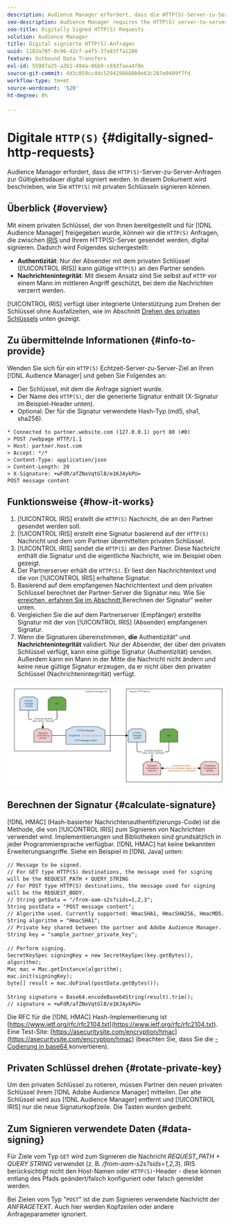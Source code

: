 ```yaml
---
description: Audience Manager erfordert, dass die HTTP(S)-Server-zu-Server-Anfragen zwecks Gültigkeit digital signiert werden. In diesem Dokument wird beschrieben, wie Sie HTTP-Anfragen mit privaten Schlüsseln signieren können.
seo-description: Audience Manager requires the HTTP(S) server-to-server requests to be digitally signed for validity. This document describes how you can sign HTTP(S) requests with private keys.
seo-title: Digitally Signed HTTP(S) Requests
solution: Audience Manager
title: Digital signierte HTTP(S)-Anfragen
uuid: 1183a70f-0c96-42cf-a4f5-37a83ffa1286
feature: Outbound Data Transfers
exl-id: 55907a25-a361-494a-86b9-c693faea4f0e
source-git-commit: 4d3c859cc4dc5294286680b0e63c287e0409f7fd
workflow-type: tm+mt
source-wordcount: '520'
ht-degree: 0%

---
```


# Digitale `HTTP(S)` {#digitally-signed-http-requests}

Audience Manager erfordert, dass die `HTTP(S)`-Server-zu-Server-Anfragen zur Gültigkeitsdauer digital signiert werden. In diesem Dokument wird beschrieben, wie Sie `HTTP(S)` mit privaten Schlüsseln signieren können.

## Überblick {#overview}

<!-- digitally_signed_http_requests.xml -->

Mit einem privaten Schlüssel, der von Ihnen bereitgestellt und für [!DNL Audience Manager] freigegeben wurde, können wir die `HTTP(S)` Anfragen, die zwischen [IRIS](../../../reference/system-components/components-data-action.md#iris) und Ihrem HTTP(S)-Server gesendet werden, digital signieren. Dadurch wird Folgendes sichergestellt:

* **Authentizität**: Nur der Absender mit dem privaten Schlüssel ([!UICONTROL IRIS]) kann gültige `HTTP(S)` an den Partner senden.
* **Nachrichtenintegrität**: Mit diesem Ansatz sind Sie selbst auf `HTTP` vor einem Mann im mittleren Angriff geschützt, bei dem die Nachrichten verzerrt werden.

[!UICONTROL IRIS] verfügt über integrierte Unterstützung zum Drehen der Schlüssel ohne Ausfallzeiten, wie im Abschnitt [Drehen des privaten Schlüssels](../../../integration/receiving-audience-data/real-time-outbound-transfers/digitally-signed-http-requests.md#rotate-private-key) unten gezeigt.

## Zu übermittelnde Informationen {#info-to-provide}

Wenden Sie sich für ein `HTTP(S)` Echtzeit-Server-zu-Server-Ziel an Ihren [!DNL Audience Manager] und geben Sie Folgendes an:

* Der Schlüssel, mit dem die Anfrage signiert wurde.
* Der Name des `HTTP(S)`, der die generierte Signatur enthält (X-Signatur im Beispiel-Header unten).
* Optional: Der für die Signatur verwendete Hash-Typ (md5, sha1, sha256).

```
* Connected to partner.website.com (127.0.0.1) port 80 (#0)
> POST /webpage HTTP/1.1
> Host: partner.host.com
> Accept: */*
> Content-Type: application/json
> Content-Length: 20
> X-Signature: +wFdR/afZNoVqtGl8/e1KJ4ykPU=
POST message content
```

## Funktionsweise {#how-it-works}

1. [!UICONTROL IRIS] erstellt die `HTTP(S)` Nachricht, die an den Partner gesendet werden soll.
1. [!UICONTROL IRIS] erstellt eine Signatur basierend auf der `HTTP(S)` Nachricht und dem vom Partner übermittelten privaten Schlüssel.
1. [!UICONTROL IRIS] sendet die `HTTP(S)` an den Partner. Diese Nachricht enthält die Signatur und die eigentliche Nachricht, wie im Beispiel oben gezeigt.
1. Der Partnerserver erhält die `HTTP(S)`. Er liest den Nachrichtentext und die von [!UICONTROL IRIS] erhaltene Signatur.
1. Basierend auf dem empfangenen Nachrichtentext und dem privaten Schlüssel berechnet der Partner-Server die Signatur neu. Wie Sie [&#x200B; erreichen, erfahren Sie im Abschnitt &#x200B;](../../../integration/receiving-audience-data/real-time-outbound-transfers/digitally-signed-http-requests.md#calculate-signature)Berechnen der Signatur“ weiter unten.
1. Vergleichen Sie die auf dem Partnerserver (Empfänger) erstellte Signatur mit der von [!UICONTROL IRIS] (Absender) empfangenen Signatur.
1. Wenn die Signaturen übereinstimmen, **die** Authentizität“ und **Nachrichtenintegrität** validiert. Nur der Absender, der über den privaten Schlüssel verfügt, kann eine gültige Signatur (Authentizität) senden. Außerdem kann ein Mann in der Mitte die Nachricht nicht ändern und keine neue gültige Signatur erzeugen, da er nicht über den privaten Schlüssel (Nachrichtenintegrität) verfügt.

![](assets/iris-digitally-sign-http-request.png)

## Berechnen der Signatur {#calculate-signature}

[!DNL HMAC] (Hash-basierter Nachrichtenauthentifizierungs-Code) ist die Methode, die von [!UICONTROL IRIS] zum Signieren von Nachrichten verwendet wird. Implementierungen und Bibliotheken sind grundsätzlich in jeder Programmiersprache verfügbar. [!DNL HMAC] hat keine bekannten Erweiterungsangriffe. Siehe ein Beispiel in [!DNL Java] unten:

```
// Message to be signed.
// For GET type HTTP(S) destinations, the message used for signing will be the REQUEST_PATH + QUERY_STRING
// For POST type HTTP(S) destinations, the message used for signing will be the REQUEST_BODY.
// String getData = "/from-aam-s2s?sids=1,2,3";
String postData = "POST message content";
// Algorithm used. Currently supported: HmacSHA1, HmacSHA256, HmacMD5.
String algorithm = "HmacSHA1";
// Private key shared between the partner and Adobe Audience Manager.
String key = "sample_partner_private_key";
  
// Perform signing.
SecretKeySpec signingKey = new SecretKeySpec(key.getBytes(), algorithm);
Mac mac = Mac.getInstance(algorithm);
mac.init(signingKey);
byte[] result = mac.doFinal(postData.getBytes());
  
String signature = Base64.encodeBase64String(result).trim(); 
// signature = +wFdR/afZNoVqtGl8/e1KJ4ykPU=
```

Die RFC für die [!DNL HMAC] Hash-Implementierung ist [https://www.ietf.org/rfc/rfc2104.txt](https://www.ietf.org/rfc/rfc2104.txt). Eine Test-Site: [https://asecuritysite.com/encryption/hmac](https://asecuritysite.com/encryption/hmac) (beachten Sie, dass Sie die [-Codierung in base64 &#x200B;](https://tomeko.net/online_tools/hex_to_base64.php?lang=en)konvertieren).

## Privaten Schlüssel drehen {#rotate-private-key}

Um den privaten Schlüssel zu rotieren, müssen Partner den neuen privaten Schlüssel ihrem [!DNL Adobe Audience Manager] mitteilen. Der alte Schlüssel wird aus [!DNL Audience Manager] entfernt und [!UICONTROL IRIS] nur die neue Signaturkopfzeile. Die Tasten wurden gedreht.

## Zum Signieren verwendete Daten {#data-signing}

Für Ziele vom Typ `GET` wird zum Signieren die Nachricht *REQUEST_PATH + QUERY STRING* verwendet (z. B. */from-aam-s2s?sids=1,2,3*). IRIS berücksichtigt nicht den Host-Namen oder `HTTP(S)`-Header - diese können entlang des Pfads geändert/falsch konfiguriert oder falsch gemeldet werden.

Bei Zielen vom Typ &quot;`POST`&quot; ist die zum Signieren verwendete Nachricht der *ANFRAGETEXT*. Auch hier werden Kopfzeilen oder andere Anfrageparameter ignoriert.
